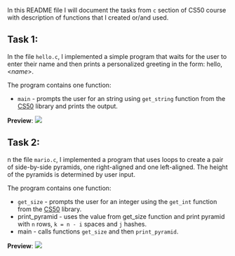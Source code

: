 In this README file I will document the tasks from `c` section of CS50 course with description of functions that I created or/and used.

## Task 1:
In the file `hello.c`, I implemented a simple program that waits for the user to enter their name and then prints a personalized greeting in the form:
hello, <*name*>.

The program contains one function:

- `main` - prompts the user for an string using `get_string` function from the [CS50](https://github.com/cs50/libcs50?search=1) library and prints the output.

**Preview**:
![](https://github.com/mykhailodolitsoi/harvard_cs50x/blob/master/assets/c_t1.gif)

## Task 2: 
n the file `mario.c`, I implemented a program that uses loops to create a pair of side-by-side pyramids, one right-aligned and one left-aligned. The height of the pyramids is determined by user input.

The program contains one function:

- `get_size` - prompts the user for an integer using the `get_int` function from the [CS50](https://github.com/cs50/libcs50?search=1) library.
- print_pyramid - uses the value from get_size function and print pyramid with `n` rows, `k = n - i` spaces and `j` hashes.
- main - calls functions `get_size` and then `print_pyramid`.

**Preview**:
![](https://github.com/mykhailodolitsoi/harvard_cs50x/blob/master/assets/c_t2.gif)
